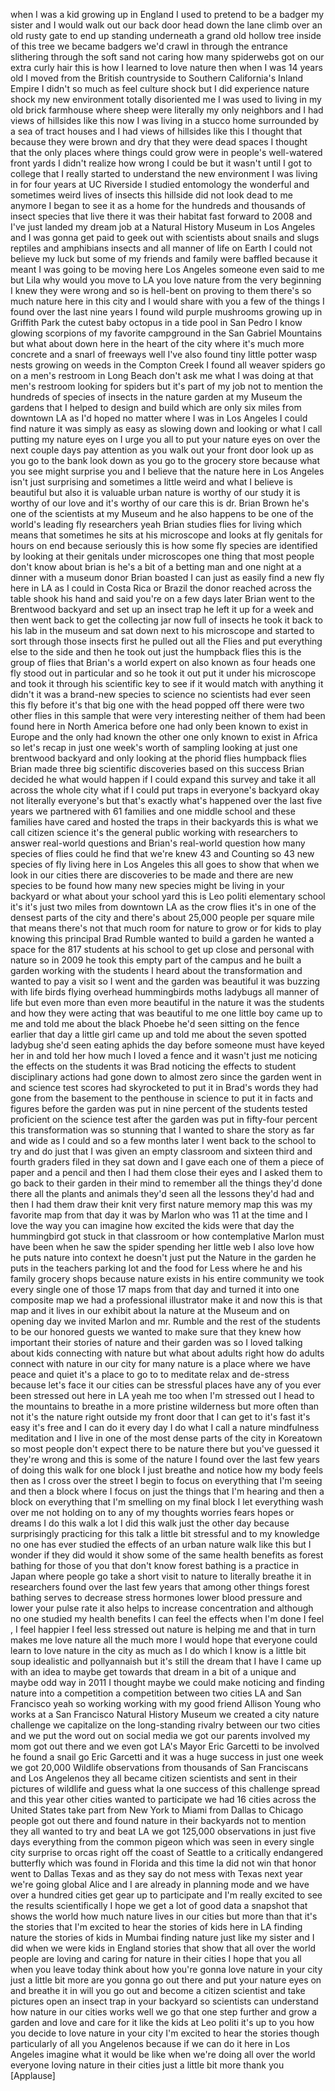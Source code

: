 
when I was a kid growing up in England I
used to pretend to be a badger my sister
and I would walk out our back door head
down the lane climb over an old rusty
gate to end up standing underneath a
grand old hollow tree inside of this
tree
we became badgers we&#39;d crawl in through
the entrance slithering through the soft
sand not caring how many spiderwebs got
on our extra curly hair this is how I
learned to love nature then when I was
14 years old I moved from the British
countryside to Southern California&#39;s
Inland Empire I didn&#39;t so much as feel
culture shock but I did experience
nature shock my new environment totally
disoriented me I was used to living in
my old brick farmhouse where sheep were
literally my only neighbors and I had
views of hillsides like this now I was
living in a stucco home surrounded by a
sea of tract houses and I had views of
hillsides like this I thought that
because they were brown and dry that
they were dead spaces I thought that the
only places where things could grow were
in people&#39;s well-watered front yards I
didn&#39;t realize how wrong I could be but
it wasn&#39;t until I got to college that I
really started to understand the new
environment I was living in for four
years at UC Riverside I studied
entomology the wonderful and sometimes
weird lives of insects this hillside did
not look dead to me anymore
I began to see it as a home for the
hundreds and thousands of insect species
that live there it was their habitat
fast forward to 2008 and I&#39;ve just
landed my dream job at a Natural History
Museum in Los Angeles and I was gonna
get paid to geek out with scientists
about snails and slugs reptiles and
amphibians insects and all manner of
life on Earth I could not believe my
luck
but some of my friends and family were
baffled because it meant I was going to
be moving here Los Angeles someone even
said to me but Lila why would you move
to LA you love nature
from the very beginning I knew they were
wrong and so is hell-bent on proving to
them there&#39;s so much nature here in this
city and I would share with you a few of
the things I found over the last nine
years I found wild purple mushrooms
growing up in Griffith Park the cutest
baby octopus in a tide pool in San Pedro
I know
glowing scorpions of my favorite
campground in the San Gabriel Mountains
but what about down here in the heart of
the city where it&#39;s much more concrete
and a snarl of freeways well I&#39;ve also
found tiny little potter wasp nests
growing on weeds in the Compton Creek
I found all weaver spiders go on a men&#39;s
restroom in Long Beach don&#39;t ask me what
I was doing at that men&#39;s restroom
looking for spiders but it&#39;s part of my
job not to mention the hundreds of
species of insects in the nature garden
at my Museum the gardens that I helped
to design and build which are only six
miles from downtown LA as I&#39;d hoped no
matter where I was in Los Angeles I
could find nature it was simply as easy
as slowing down and looking or what I
call putting my nature eyes on I urge
you all to put your nature eyes on over
the next couple days pay attention as
you walk out your front door look up as
you go to the bank look down as you go
to the grocery store because what you
see might surprise you and I believe
that the nature here in Los Angeles
isn&#39;t just surprising and sometimes a
little weird and what I believe is
beautiful but also it is valuable urban
nature is worthy of our study it is
worthy of our love and it&#39;s worthy of
our care this is dr. Brian Brown he&#39;s
one of the scientists at my Museum
and he also happens to be one of the
world&#39;s leading fly researchers
yeah Brian studies flies for living
which means that sometimes he sits at
his microscope and looks at fly genitals
for hours on end because seriously this
is how some fly species are identified
by looking at their genitals under
microscopes one thing that most people
don&#39;t know about brian is he&#39;s a bit of
a betting man and one night at a dinner
with a museum donor Brian boasted I can
just as easily find a new fly here in LA
as I could in Costa Rica or Brazil the
donor reached across the table shook his
hand and said you&#39;re on a few days later
Brian went to the Brentwood backyard and
set up an insect trap he left it up for
a week and then went back to get the
collecting jar now full of insects he
took it back to his lab in the museum
and sat down next to his microscope and
started to sort through those insects
first he pulled out all the Flies and
put everything else to the side and then
he took out just the humpback flies this
is the group of flies that Brian&#39;s a
world expert on also known as four heads
one fly stood out in particular and so
he took it out put it under his
microscope and took it through his
scientific key to see if it would match
with anything it didn&#39;t it was a
brand-new species to science no
scientists had ever seen this fly before
it&#39;s that big one with the head popped
off
there were two other flies in this
sample that were very interesting
neither of them had been found here in
North America before one had only been
known to exist in Europe and the only
had known the other one only known to
exist in Africa so let&#39;s recap in just
one week&#39;s worth of sampling looking at
just one brentwood backyard and only
looking at the phorid flies humpback
flies Brian made three big scientific
discoveries based on this success Brian
decided he what would happen if I could
expand this survey and take it all
across the whole city what if I could
put traps in everyone&#39;s backyard okay
not literally everyone&#39;s but that&#39;s
exactly what&#39;s happened over the last
five years we partnered with 61 families
and one middle school and these families
have cared and hosted the traps in their
backyards this is what we call citizen
science it&#39;s the general public working
with researchers to answer real-world
questions and Brian&#39;s real-world
question how many species of flies could
he find that we&#39;re knew 43 and Counting
so 43 new species of fly living here in
Los Angeles this all goes to show that
when we look in our cities there are
discoveries to be made and there are new
species to be found how many new species
might be living in your backyard or what
about your school yard this is Leo
politi elementary school it&#39;s it&#39;s just
two miles from downtown LA as the crow
flies it&#39;s in one of the densest parts
of the city and there&#39;s about 25,000
people per square mile
that means there&#39;s not that much room
for nature to grow or for kids to play
knowing this principal Brad Rumble
wanted to build a garden he wanted a
space for the 817 students at his school
to get up close and personal with nature
so in 2009 he took this empty part of
the campus and he built a garden working
with the students I heard about the
transformation
and wanted to pay a visit so I went and
the garden was beautiful it was buzzing
with life birds flying overhead
hummingbirds moths ladybugs all manner
of life but even more than even more
beautiful in the nature it was the
students and how they were acting that
was beautiful to me one little boy came
up to me and told me about the black
Phoebe he&#39;d seen sitting on the fence
earlier that day a little girl came up
and told me about the seven spotted
ladybug she&#39;d seen eating aphids the day
before
someone must have keyed her in and told
her how much I loved a fence and it
wasn&#39;t just me noticing the effects on
the students it was Brad noticing the
effects to student disciplinary actions
had gone down to almost zero since the
garden went in and science test scores
had skyrocketed to put it in Brad&#39;s
words they had gone from the basement to
the penthouse in science to put it in
facts and figures before the garden was
put in nine percent of the students
tested proficient on the science test
after the garden was put in fifty-four
percent
this transformation was so stunning that
I wanted to share the story as far and
wide as I could and so a few months
later I went back to the school to try
and do just that I was given an empty
classroom and sixteen third and fourth
graders filed in they sat down and I
gave each one of them a piece of paper
and a pencil and then I had them close
their eyes and I asked them to go back
to their garden in their mind to
remember all the things they&#39;d done
there all the plants and animals they&#39;d
seen all the lessons they&#39;d had and then
I had them draw their knit very first
nature memory map this was my favorite
map from that day it was by Marlon who
was 11 at the time and I love the way
you can imagine how excited the kids
were that day the hummingbird got stuck
in that classroom or how contemplative
Marlon must have been when he saw the
spider spending her little web I also
love how he puts nature into context he
doesn&#39;t just put the Nature in the
garden he puts in the teachers parking
lot and the food for Less where he and
his family grocery shops because nature
exists in his entire community we took
every single one of those 17 maps from
that day and turned it into one
composite map we had a professional
illustrator make it and now this is that
map and it lives in our exhibit about la
nature at the Museum and on opening day
we invited Marlon and mr. Rumble and the
rest of the students to be our honored
guests we wanted to make sure that they
knew how important their stories of
nature and their garden was so I loved
talking about kids connecting with
nature but what about adults right
how do adults connect with nature in our
city for many nature is a place where we
have peace and quiet it&#39;s a place to go
to to meditate relax and de-stress
because let&#39;s face it our cities can be
stressful places have any of you ever
been stressed out here in LA
yeah me too when I&#39;m stressed out I head
to the mountains to breathe in a more
pristine wilderness but more often than
not it&#39;s the nature right outside my
front door that I can get to it&#39;s fast
it&#39;s easy it&#39;s free and I can do it
every day I do what I call a nature
mindfulness meditation and I live in one
of the most dense parts of the city in
Koreatown so most people don&#39;t expect
there to be nature there but you&#39;ve
guessed it they&#39;re wrong and this is
some of the nature I found over the last
few years of doing this walk for one
block I just breathe
and notice how my body feels then as I
cross over the street I begin to focus
on everything that I&#39;m seeing and then a
block where I focus on just the things
that I&#39;m hearing and then a block on
everything that I&#39;m smelling on my final
block I let everything wash over me not
holding on to any of my thoughts worries
fears hopes or dreams I do this walk a
lot I did this walk just the other day
because surprisingly practicing for this
talk a little bit stressful
and to my knowledge no one has ever
studied the effects of an urban nature
walk like this but I wonder if they did
would it show some of the same health
benefits as forest bathing for those of
you that don&#39;t know forest bathing is a
practice in Japan where people go take a
short visit to nature to literally
breathe it in researchers found over the
last few years that among other things
forest bathing serves to decrease stress
hormones lower blood pressure and lower
your pulse rate it also helps to
increase concentration and although no
one studied my health benefits I can
feel the effects when I&#39;m done I feel ,
I feel happier I feel less stressed out
nature is helping me and that in turn
makes me love nature all the much more I
would hope that everyone could learn to
love nature in the city as much as I do
which I know is a little bit soup
idealistic and pollyannaish but it&#39;s
still the dream that I have I came up
with an idea to maybe get towards that
dream in a bit of a unique and maybe odd
way in 2011 I thought maybe we could
make noticing and finding nature into a
competition a competition between two
cities LA and San Francisco yeah so
working working with my good friend
Allison Young who works at a San
Francisco Natural History Museum we
created a city nature challenge we
capitalize on the long-standing rivalry
between our two cities and we put the
word out on social media we got our
parents involved my mom got out there
and we even got LA&#39;s Mayor Eric Garcetti
to be involved
he found a snail go Eric Garcetti and it
was a huge success in just one week we
got 20,000 Wildlife observations from
thousands of San Franciscans and Los
Angelenos they all became citizen
scientists and sent in their pictures of
wildlife and guess what la one
success of this challenge spread and
this year
other cities wanted to participate we
had 16 cities across the United States
take part from New York to Miami from
Dallas to Chicago people got out there
and found nature in their backyards not
to mention they all wanted to try and
beat LA we got 125,000 observations in
just five days everything from the
common pigeon which was seen in every
single city surprise to orcas right off
the coast of Seattle to a critically
endangered butterfly which was found in
Florida and this time la did not win
that honor went to Dallas Texas and as
they say do not mess with Texas next
year we&#39;re going global Alice and I are
already in planning mode and we have
over a hundred cities get gear up to
participate and I&#39;m really excited to
see the results scientifically I hope we
get a lot of good data a snapshot that
shows the world how much nature lives in
our cities but more than that it&#39;s the
stories that I&#39;m excited to hear the
stories of kids here in LA finding
nature the stories of kids in Mumbai
finding nature just like my sister and I
did when we were kids in England stories
that show that all over the world people
are loving and caring for nature in
their cities I hope that you all when
you leave today think about how you&#39;re
gonna love nature in your city just a
little bit more are you gonna go out
there and put your nature eyes on and
breathe it in will you go out and become
a citizen scientist and take pictures
open an insect trap in your backyard so
scientists can understand how nature in
our cities works well we go that one
step further and grow a garden and love
and care for it like the kids at Leo
politi it&#39;s up to you how you decide to
love nature in your city I&#39;m excited to
hear the stories though particularly of
all you Angelenos because if we can do
it here in Los Angeles
imagine what it would be like when we&#39;re
doing all over the world everyone loving
nature in their cities just a little bit
more thank you
[Applause]
